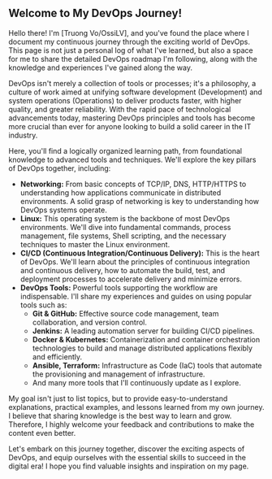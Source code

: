 ## Welcome to My DevOps Journey!

Hello there! I'm [Truong Vo/OssiLV], and you've found the place where I document my continuous journey through the exciting world of DevOps. This page is not just a personal log of what I've learned, but also a space for me to share the detailed DevOps roadmap I'm following, along with the knowledge and experiences I've gained along the way.

DevOps isn't merely a collection of tools or processes; it's a philosophy, a culture of work aimed at unifying software development (Development) and system operations (Operations) to deliver products faster, with higher quality, and greater reliability. With the rapid pace of technological advancements today, mastering DevOps principles and tools has become more crucial than ever for anyone looking to build a solid career in the IT industry.

Here, you'll find a logically organized learning path, from foundational knowledge to advanced tools and techniques. We'll explore the key pillars of DevOps together, including:

* **Networking:** From basic concepts of TCP/IP, DNS, HTTP/HTTPS to understanding how applications communicate in distributed environments. A solid grasp of networking is key to understanding how DevOps systems operate.
* **Linux:** This operating system is the backbone of most DevOps environments. We'll dive into fundamental commands, process management, file systems, Shell scripting, and the necessary techniques to master the Linux environment.
* **CI/CD (Continuous Integration/Continuous Delivery):** This is the heart of DevOps. We'll learn about the principles of continuous integration and continuous delivery, how to automate the build, test, and deployment processes to accelerate delivery and minimize errors.
* **DevOps Tools:** Powerful tools supporting the workflow are indispensable. I'll share my experiences and guides on using popular tools such as:
    * **Git & GitHub:** Effective source code management, team collaboration, and version control.
    * **Jenkins:** A leading automation server for building CI/CD pipelines.
    * **Docker & Kubernetes:** Containerization and container orchestration technologies to build and manage distributed applications flexibly and efficiently.
    * **Ansible, Terraform:** Infrastructure as Code (IaC) tools that automate the provisioning and management of infrastructure.
    * And many more tools that I'll continuously update as I explore.

My goal isn't just to list topics, but to provide easy-to-understand explanations, practical examples, and lessons learned from my own journey. I believe that sharing knowledge is the best way to learn and grow. Therefore, I highly welcome your feedback and contributions to make the content even better.

Let's embark on this journey together, discover the exciting aspects of DevOps, and equip ourselves with the essential skills to succeed in the digital era! I hope you find valuable insights and inspiration on my page.